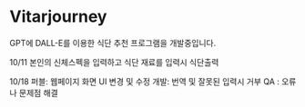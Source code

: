 # Vitarjourney

GPT에 DALL-E를 이용한 식단 추천 프로그램을 개발중입니다.

10/11
본인의 신체스펙을 입력하고 식단 재료를 입력시 식단출력

10/18
퍼블: 웹페이지 화면 UI 변경 및 수정
개발: 번역 및 잘못된 입력시 거부
QA : 오류나 문제점 해결
